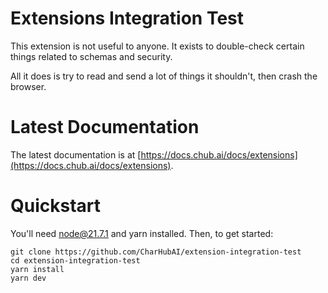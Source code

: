 # Extensions Integration Test

This extension is not useful to anyone. It exists to double-check certain things related
to schemas and security.

All it does is try to read and send a lot of things it shouldn't, then crash the browser.


# Latest Documentation

The latest documentation is at [https://docs.chub.ai/docs/extensions](https://docs.chub.ai/docs/extensions).

# Quickstart

You'll need node@21.7.1 and yarn installed.
Then, to get started:

``` 
git clone https://github.com/CharHubAI/extension-integration-test
cd extension-integration-test
yarn install
yarn dev
```

